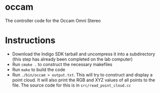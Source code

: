 # occam
The controller code for the Occam Omni Stereo

# Instructions
* Download the Indigo SDK tarball and uncompress it into a subdirectory (this step has already been completed on the lab computer)
* Run `cmake .` to construct the necessary makefiles
* Run `make` to build the code
* Run `./bin/occam > output.txt`. This will try to construct and display a point cloud. It will also print the RGB and XYZ values of all points to the file. The source code for this is in `src/read_point_cloud.cc`